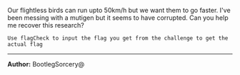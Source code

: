 Our flightless birds can run upto 50km/h but we want them to go faster. I've been messing with a mutigen but it seems to have corrupted. Can you help me recover this research?

``Use flagCheck to input the flag you get from the challenge to get the actual flag``

---
**Author:** BootlegSorcery@